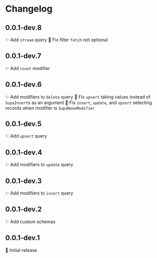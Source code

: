 # Changelog

## 0.0.1-dev.8
✨ Add `stream` query
🐛 Fix filter `fetch` not optional

## 0.0.1-dev.7
✨ Add `count` modifier

## 0.0.1-dev.6
✨ Add modifiers to `delete` query
🐛 Fix `upsert` taking values instead of `SupaInsert`s as an argument
🐛 Fix `insert`, `update`, and `upsert` selecting records when modifier is `SupaNoneModifier`

## 0.0.1-dev.5
✨ Add `upsert` query

## 0.0.1-dev.4
✨ Add modifiers to `update` query

## 0.0.1-dev.3
✨ Add modifiers to `insert` query

## 0.0.1-dev.2
✨ Add custom schemas

## 0.0.1-dev.1
🎉 Initial release